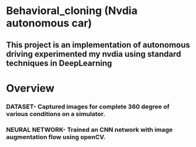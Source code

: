 # Behavioral_cloning (Nvdia autonomous car)
## This project is an implementation of autonomous driving experimented my nvdia using standard techniques in DeepLearning
# Overview
### DATASET- Captured images for complete 360 degree of various conditions on a simulator.
### NEURAL NETWORK- Trained an CNN network with image augmentation flow using openCV.


